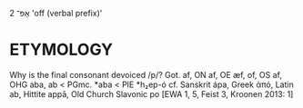אָפּ־ 2
'off (verbal prefix)'

ETYMOLOGY
===========
Why is the final consonant devoiced /p/?
Got. af, ON af, OE æf, of, OS af, OHG aba, ab < PGmc. *aba < PIE *h₂ep-ó cf. Sanskrit ápa, Greek ἀπό, Latin ab, Hittite appā, Old Church Slavonic po
[EWA 1, 5, Feist 3, Kroonen 2013: 1] 